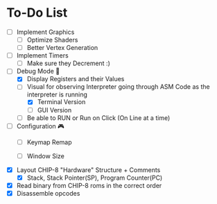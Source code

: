 # To-Do List

- [ ] Implement Graphics
  - [ ] Optimize Shaders
  - [ ] Better Vertex Generation
- [ ] Implement Timers
  - [ ] Make sure they Decrement :)
- [ ] Debug Mode 👾
  - [x] Display Registers and their Values
  - [ ] Visual for observing Interpreter going through ASM Code as the interpreter is running
    - [x] Terminal Version
    - [ ] GUI Version
  - [ ] Be able to RUN or Run on Click (On Line at a time)
- [ ] Configuration 🎮
  - [ ] Keymap Remap
  - [ ] Window Size


- [x] Layout CHIP-8 "Hardware" Structure + Comments
  - [x] Stack, Stack Pointer(SP), Program Counter(PC) 
- [x] Read binary from CHIP-8 roms in the correct order
- [x] Disassemble opcodes